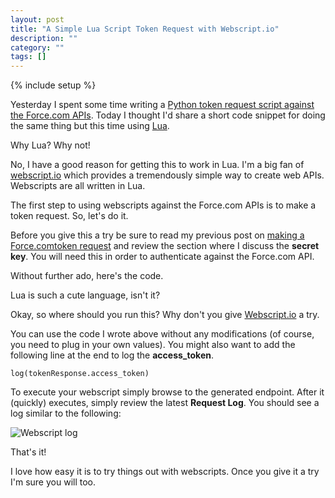 ```yaml
---
layout: post
title: "A Simple Lua Script Token Request with Webscript.io"
description: ""
category: ""
tags: []
---
```

{% include setup %}

Yesterday I spent some time writing a [Python token request script against the Force.com APIs](http://www.wadewegner.com/2013/11/forcecom-token-requests-with-python/). Today I thought I'd share a short code snippet for doing the same thing but this time using [Lua](http://www.lua.org/).

Why Lua? Why not!

No, I have a good reason for getting this to work in Lua. I'm a big fan of [webscript.io](http://webscript.io) which provides a tremendously simple way to create web APIs. Webscripts are all written in Lua.

The first step to using webscripts against the Force.com APIs is to make a token request. So, let's do it.

Before you give this a try be sure to read my previous post on [making a Force.comtoken request](http://www.wadewegner.com/2013/11/forcecom-token-requests-with-python/) and review the section where I discuss the **secret key**. You will need this in order to authenticate against the Force.com API.

Without further ado, here's the code.

<script src="https://gist.github.com/wadewegner/7570305.js"></script>

Lua is such a cute language, isn't it?

Okay, so where should you run this? Why don't you give [Webscript.io](http://webscript.io) a try.

You can use the code I wrote above without any modifications (of course, you need to plug in your own values). You might also want to add the following line at the end to log the **access_token**.

	log(tokenResponse.access_token)

To execute your webscript simply browse to the generated endpoint. After it (quickly) executes, simply review the latest **Request Log**. You should see a log similar to the following:

![Webscript log](http://wadewegner.blob.core.windows.net/wordpress/2013-11-20-WebscriptLog.png)

That's it!

I love how easy it is to try things out with webscripts. Once you give it a try I'm sure you will too.